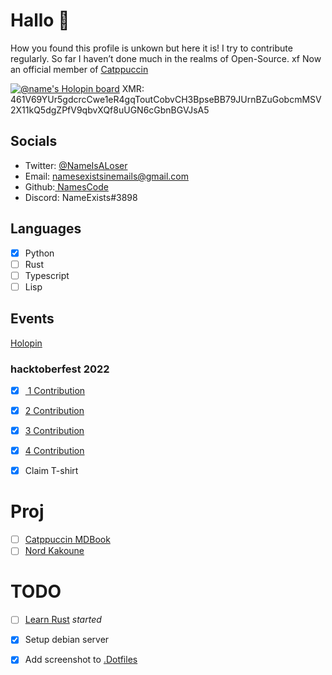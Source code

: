 # Hallo 🍕

How you found this profile is unkown but here it is!
I try to contribute regularly. So far I haven&rsquo;t done much in the realms of Open-Source.
xf
Now an official member of [Catppuccin](https://github.com/orgs/catppuccin/people?query=Name)

[![@name's Holopin board](https://holopin.me/name)](https://holopin.io/@name)
XMR: 461V69YUr5gdcrcCwe1eR4gqToutCobvCH3BpseBB79JUrnBZuGobcmMSV2X11kQ5dgZPfV9qbvXQf8uUGN6cGbnBGVJsA5

<a id="org9509db1"></a>

## Socials

-   Twitter: [@NameIsALoser](https://twitter.com/NameIsALoser)
-   Email: namesexistsinemails@gmail.com
-   Github:[ NamesCode](https://github.com/NamesCode)
-   Discord: NameExists#3898


<a id="org220e775"></a>

## Languages

-   [X] Python
-   [ ] Rust
-   [ ] Typescript
-   [ ] Lisp

<a id="org7b27f73"></a>

## Events

[Holopin](https://www.holopin.io/@name)


<a id="orgc66a3e4"></a>

### hacktoberfest 2022

-   [X] [ 1 Contribution](https://github.com/catppuccin/kakoune/pull/6)
-   [X] [2 Contribution](https://github.com/catppuccin/kakoune/pull/7)
-   [X] [3 Contribution](https://github.com/catppuccin/kakoune/pull/8)
-   [X] [4 Contribution](https://github.com/catppuccin/anilist/pull/2)
-   [X] Claim T-shirt


<a id="org62f437a"></a>

# Proj

-   [ ] [Catppuccin MDBook](https://github.com/catppuccin/mdBook)
-   [ ] [Nord Kakoune](https://github.com/arcticicestudio/nord/issues/159)

<a id="orgdaa372d"></a>

# TODO

-   [ ] [Learn Rust](https://doc.rust-lang.org/rust-by-example/index.html) *started*
-   [X] Setup debian server
-   [X] Add screenshot to [.Dotfiles](https://github.com/NamesCode/.Dotfiles)

